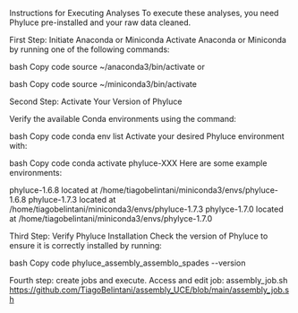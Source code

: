 Instructions for Executing Analyses
To execute these analyses, you need Phyluce pre-installed and your raw data cleaned.

First Step: Initiate Anaconda or Miniconda
Activate Anaconda or Miniconda by running one of the following commands:

bash
Copy code
source ~/anaconda3/bin/activate
or

bash
Copy code
source ~/miniconda3/bin/activate

Second Step: Activate Your Version of Phyluce

Verify the available Conda environments using the command:

bash
Copy code
conda env list
Activate your desired Phyluce environment with:

bash
Copy code
conda activate phyluce-XXX
Here are some example environments:

phyluce-1.6.8 located at /home/tiagobelintani/miniconda3/envs/phyluce-1.6.8
phyluce-1.7.3 located at /home/tiagobelintani/miniconda3/envs/phyluce-1.7.3
phylyce-1.7.0 located at /home/tiagobelintani/miniconda3/envs/phylyce-1.7.0


Third Step: Verify Phyluce Installation
Check the version of Phyluce to ensure it is correctly installed by running:

bash
Copy code
phyluce_assembly_assemblo_spades --version


Fourth step: create jobs and execute.
Access and edit job:
assembly_job.sh https://github.com/TiagoBelintani/assembly_UCE/blob/main/assembly_job.sh 

